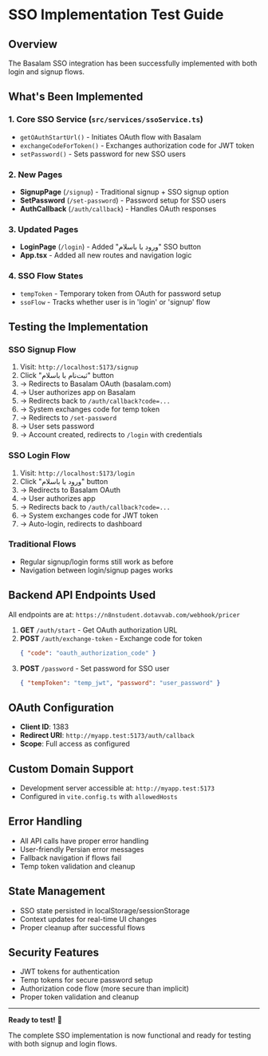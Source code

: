 # SSO Implementation Test Guide

## Overview
The Basalam SSO integration has been successfully implemented with both login and signup flows.

## What's Been Implemented

### 1. **Core SSO Service** (`src/services/ssoService.ts`)
- `getOAuthStartUrl()` - Initiates OAuth flow with Basalam
- `exchangeCodeForToken()` - Exchanges authorization code for JWT token
- `setPassword()` - Sets password for new SSO users

### 2. **New Pages**
- **SignupPage** (`/signup`) - Traditional signup + SSO signup option
- **SetPassword** (`/set-password`) - Password setup for SSO users
- **AuthCallback** (`/auth/callback`) - Handles OAuth responses

### 3. **Updated Pages**
- **LoginPage** (`/login`) - Added "ورود با باسلام" SSO button
- **App.tsx** - Added all new routes and navigation logic

### 4. **SSO Flow States**
- `tempToken` - Temporary token from OAuth for password setup
- `ssoFlow` - Tracks whether user is in 'login' or 'signup' flow

## Testing the Implementation

### **SSO Signup Flow**
1. Visit: `http://localhost:5173/signup`
2. Click "ثبت‌نام با باسلام" button
3. → Redirects to Basalam OAuth (basalam.com)
4. → User authorizes app on Basalam
5. → Redirects back to `/auth/callback?code=...`
6. → System exchanges code for temp token
7. → Redirects to `/set-password`
8. → User sets password
9. → Account created, redirects to `/login` with credentials

### **SSO Login Flow**
1. Visit: `http://localhost:5173/login`
2. Click "ورود با باسلام" button
3. → Redirects to Basalam OAuth
4. → User authorizes app
5. → Redirects back to `/auth/callback?code=...`
6. → System exchanges code for JWT token
7. → Auto-login, redirects to dashboard

### **Traditional Flows**
- Regular signup/login forms still work as before
- Navigation between login/signup pages works

## Backend API Endpoints Used

All endpoints are at: `https://n8nstudent.dotavvab.com/webhook/pricer`

1. **GET** `/auth/start` - Get OAuth authorization URL
2. **POST** `/auth/exchange-token` - Exchange code for token
   ```json
   { "code": "oauth_authorization_code" }
   ```
3. **POST** `/password` - Set password for SSO user
   ```json
   { "tempToken": "temp_jwt", "password": "user_password" }
   ```

## OAuth Configuration
- **Client ID**: 1383
- **Redirect URI**: `http://myapp.test:5173/auth/callback`
- **Scope**: Full access as configured

## Custom Domain Support
- Development server accessible at: `http://myapp.test:5173`
- Configured in `vite.config.ts` with `allowedHosts`

## Error Handling
- All API calls have proper error handling
- User-friendly Persian error messages
- Fallback navigation if flows fail
- Temp token validation and cleanup

## State Management
- SSO state persisted in localStorage/sessionStorage
- Context updates for real-time UI changes
- Proper cleanup after successful flows

## Security Features
- JWT tokens for authentication
- Temp tokens for secure password setup
- Authorization code flow (more secure than implicit)
- Proper token validation and cleanup

---

**Ready to test!** 🚀

The complete SSO implementation is now functional and ready for testing with both signup and login flows.